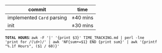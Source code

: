 | commit                     | time     |
|----------------------------|----------|
| implemented `Card` parsing | ±40 mins |
| init                       | ±30 mins |

**`TOTAL HOURS`**:
`awk -F '|' '{print $3}' TIME_TRACKING.md | perl -lne 'print for /(\d+)/' | awk 'NF{sum+=$1} END {print sum}' | awk '{printf "%.1f Hours", ($1 / 60)}'`
